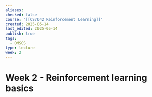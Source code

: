 ```yaml
---
aliases: 
checked: false
course: "[[CS7642 Reinforcement Learning]]"
created: 2025-05-14
last_edited: 2025-05-14
publish: true
tags:
  - OMSCS
type: lecture
week: 2
---
```

# Week 2 - Reinforcement learning basics
